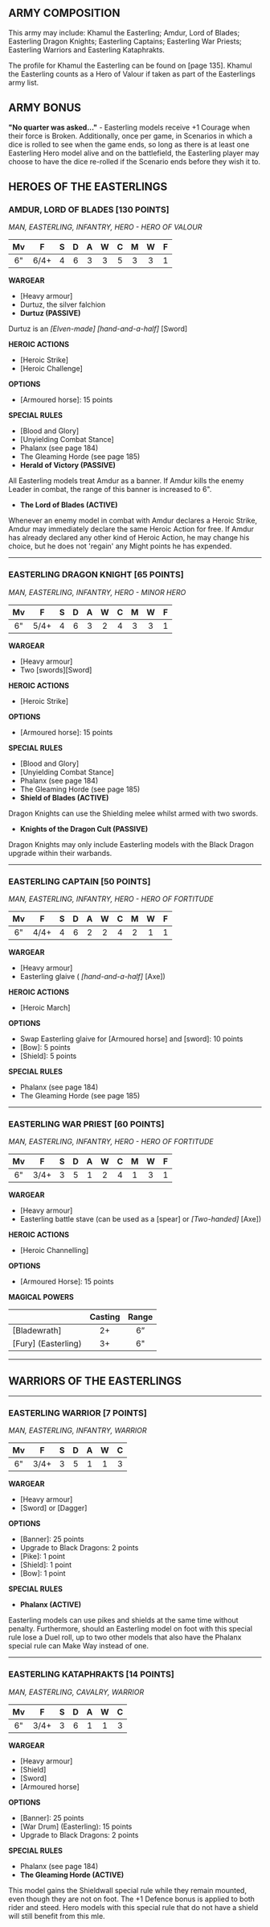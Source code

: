 ﻿## ARMY COMPOSITION

This army may include: Khamul the Easterling; Amdur, Lord of Blades; Easterling Dragon Knights; Easterling Captains; Easterling War Priests; Easterling Warriors and Easterling Kataphrakts.

The profile for Khamul the Easterling can be found on [page 135]. Khamul the Easterling counts as a Hero of Valour if taken as part of the Easterlings army list.

## ARMY BONUS

**"No quarter was asked..."** - Easterling models receive +1 Courage when their force is Broken. Additionally, once per game, in Scenarios in which a dice is rolled to see when the game ends, so long as there is at least one Easterling Hero model alive and on the battlefield, the Easterling player may choose to have the dice re-rolled if the Scenario ends before they wish it to.

## HEROES OF THE EASTERLINGS

<div class="unitCard" markdown>

### AMDUR, LORD OF BLADES [130 POINTS]
*MAN, EASTERLING, INFANTRY, HERO - HERO OF VALOUR*

| Mv | F | S | D | A | W | C | M | W | F |
|:--:|:--:|:-:|:--:|:-:|:-:|:-:|:-:|:-:|:-:|
| 6" | 6/4+ | 4 | 6 | 3 | 3 | 5 | 3 | 3 | 1 |

**WARGEAR**

- [Heavy armour]
- Durtuz, the silver falchion
- **Durtuz (PASSIVE)**

Durtuz is an *[Elven-made]* *[hand-and-a-half]* [Sword]

**HEROIC ACTIONS**

- [Heroic Strike]
- [Heroic Challenge]

**OPTIONS**

- [Armoured horse]: 15 points

**SPECIAL RULES**

- [Blood and Glory]
- [Unyielding Combat Stance]
- Phalanx (see page 184)
- The Gleaming Horde (see page 185)
- **Herald of Victory (PASSIVE)**

All Easterling models treat Amdur as a banner. If Amdur kills the enemy Leader in combat, the range of this banner is increased to 6".

- **The Lord of Blades (ACTIVE)**

Whenever an enemy model in combat with Amdur declares a Heroic Strike, Amdur may immediately declare the same Heroic Action for free. If Amdur has already declared any other kind of Heroic Action, he may change his choice, but he does not 'regain' any Might points he has expended.

</div>

---

<div class="unitCard" markdown>

### EASTERLING DRAGON KNIGHT [65 POINTS]
*MAN, EASTERLING, INFANTRY, HERO - MINOR HERO*

| Mv | F | S | D | A | W | C | M | W | F |
|:--:|:--:|:-:|:--:|:-:|:-:|:-:|:-:|:-:|:-:|
| 6" | 5/4+ | 4 | 6 | 3 | 2 | 4 | 3 | 3 | 1 |

**WARGEAR**

- [Heavy armour]
- Two [swords][Sword]

**HEROIC ACTIONS**

- [Heroic Strike]

**OPTIONS**

- [Armoured horse]: 15 points

**SPECIAL RULES**

- [Blood and Glory]
- [Unyielding Combat Stance]
- Phalanx (see page 184)
- The Gleaming Horde (see page 185)
- **Shield of Blades (ACTIVE)**

Dragon Knights can use the Shielding melee whilst armed with two swords.

- **Knights of the Dragon Cult (PASSIVE)**

Dragon Knights may only include Easterling models with the Black Dragon upgrade within their warbands.

</div>

---

<div class="unitCard" markdown>

### EASTERLING CAPTAIN [50 POINTS]
*MAN, EASTERLING, INFANTRY, HERO - HERO OF FORTITUDE*

| Mv | F | S | D | A | W | C | M | W | F |
|:--:|:--:|:-:|:--:|:-:|:-:|:-:|:-:|:-:|:-:|
| 6" | 4/4+ | 4 | 6 | 2 | 2 | 4 | 2 | 1 | 1 |

**WARGEAR**

- [Heavy armour]
- Easterling glaive ( *[hand-and-a-half]* [Axe])

**HEROIC ACTIONS**

- [Heroic March]

**OPTIONS**

- Swap Easterling glaive for [Armoured horse] and [sword]: 10 points
- [Bow]: 5 points
- [Shield]: 5 points

**SPECIAL RULES**

- Phalanx (see page 184)
- The Gleaming Horde (see page 185)

</div>

---

<div class="unitCard" markdown>

### EASTERLING WAR PRIEST [60 POINTS]
*MAN, EASTERLING, INFANTRY, HERO - HERO OF FORTITUDE*

| Mv | F | S | D | A | W | C | M | W | F |
|:--:|:--:|:-:|:-:|:-:|:-:|:-:|:-:|:-:|:-:|
| 6" | 3/4+ | 3 | 5 | 1 | 2 | 4 | 1 | 3 | 1 |

**WARGEAR**

- [Heavy armour]
- Easterling battle stave (can be used as a [spear] or *[Two-handed]* [Axe])

**HEROIC ACTIONS**

- [Heroic Channelling]

**OPTIONS**

- [Armoured Horse]: 15 points

**MAGICAL POWERS**

|     | Casting | Range |
|---------------|:-------:|:-----:|
| [Bladewrath]  | 2+   | 6”  |
| [Fury] (Easterling) | 3+ | 6"  |

---

## WARRIORS OF THE EASTERLINGS

---

<div class="unitCard" markdown>

### EASTERLING WARRIOR [7 POINTS]
*MAN, EASTERLING, INFANTRY, WARRIOR*

| Mv | F | S | D | A | W | C |
|:--:|:--:|:-:|:--:|:-:|:-:|:-:|
| 6" | 3/4+ | 3 | 5 | 1 | 1 | 3 |

**WARGEAR**

- [Heavy armour]
- [Sword] or [Dagger]

**OPTIONS**

- [Banner]: 25 points
- Upgrade to Black Dragons: 2 points
- [Pike]: 1 point
- [Shield]: 1 point
- [Bow]: 1 point

**SPECIAL RULES**

- **Phalanx (ACTIVE)**

Easterling models can use pikes and shields at the same time without penalty. Furthermore, should an Easterling model on foot with this special rule lose a Duel roll, up to two other models that also have the Phalanx special rule can Make Way instead of one.

</div>

---

<div class="unitCard" markdown>

### EASTERLING KATAPHRAKTS [14 POINTS]
*MAN, EASTERLING, CAVALRY, WARRIOR*

| Mv | F | S | D | A | W | C |
|:--:|:--:|:-:|:--:|:-:|:-:|:-:|
| 6" | 3/4+ | 3 | 6 | 1 | 1 | 3 |

**WARGEAR**

- [Heavy armour]
- [Shield]
- [Sword]
- [Armoured horse]

**OPTIONS**

- [Banner]: 25 points
- [War Drum] (Easterling): 15 points
- Upgrade to Black Dragons: 2 points

**SPECIAL RULES**

- Phalanx (see page 184)
- **The Gleaming Horde (ACTIVE)**

This model gains the Shieldwall special rule while they remain mounted, even though they are not on foot. The +1 Defence bonus is applied to both rider and steed. Hero models with this special rule that do not have a shield will still benefit from this mle.

</div>
